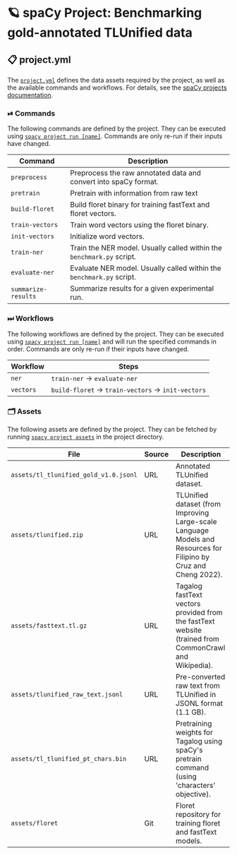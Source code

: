<!-- SPACY PROJECT: AUTO-GENERATED DOCS START (do not remove) -->

# 🪐 spaCy Project: Benchmarking gold-annotated TLUnified data

## 📋 project.yml

The [`project.yml`](project.yml) defines the data assets required by the
project, as well as the available commands and workflows. For details, see the
[spaCy projects documentation](https://spacy.io/usage/projects).

### ⏯ Commands

The following commands are defined by the project. They
can be executed using [`spacy project run [name]`](https://spacy.io/api/cli#project-run).
Commands are only re-run if their inputs have changed.

| Command | Description |
| --- | --- |
| `preprocess` | Preprocess the raw annotated data and convert into spaCy format. |
| `pretrain` | Pretrain with information from raw text |
| `build-floret` | Build floret binary for training fastText and floret vectors. |
| `train-vectors` | Train word vectors using the floret binary. |
| `init-vectors` | Initialize word vectors. |
| `train-ner` | Train the NER model. Usually called within the `benchmark.py` script. |
| `evaluate-ner` | Evaluate NER model. Usually called within the `benchmark.py` script. |
| `summarize-results` | Summarize results for a given experimental run. |

### ⏭ Workflows

The following workflows are defined by the project. They
can be executed using [`spacy project run [name]`](https://spacy.io/api/cli#project-run)
and will run the specified commands in order. Commands are only re-run if their
inputs have changed.

| Workflow | Steps |
| --- | --- |
| `ner` | `train-ner` &rarr; `evaluate-ner` |
| `vectors` | `build-floret` &rarr; `train-vectors` &rarr; `init-vectors` |

### 🗂 Assets

The following assets are defined by the project. They can
be fetched by running [`spacy project assets`](https://spacy.io/api/cli#project-assets)
in the project directory.

| File | Source | Description |
| --- | --- | --- |
| `assets/tl_tlunified_gold_v1.0.jsonl` | URL | Annotated TLUnified dataset. |
| `assets/tlunified.zip` | URL | TLUnified dataset (from Improving Large-scale Language Models and Resources for Filipino by Cruz and Cheng 2022). |
| `assets/fasttext.tl.gz` | URL | Tagalog fastText vectors provided from the fastText website (trained from CommonCrawl and Wikipedia). |
| `assets/tlunified_raw_text.jsonl` | URL | Pre-converted raw text from TLUnified in JSONL format (1.1 GB). |
| `assets/tl_tlunified_pt_chars.bin` | URL | Pretraining weights for Tagalog using spaCy's pretrain command (using 'characters' objective). |
| `assets/floret` | Git | Floret repository for training floret and fastText models. |

<!-- SPACY PROJECT: AUTO-GENERATED DOCS END (do not remove) -->